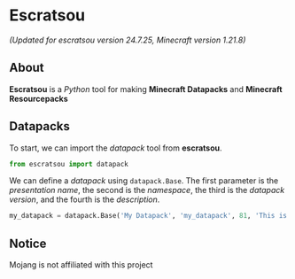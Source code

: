# Escratsou
*(Updated for escratsou version 24.7.25, Minecraft version 1.21.8)*
## About
**Escratsou** is a *Python* tool for making **Minecraft Datapacks** and **Minecraft Resourcepacks**
## Datapacks
To start, we can import the *datapack* tool from **escratsou**.
```python
from escratsou import datapack
```
We can define a *datapack* using `datapack.Base`. The first parameter is the *presentation name*, the second is the *namespace*, the third is the *datapack version*, and the fourth is the *description*.
```python
my_datapack = datapack.Base('My Datapack', 'my_datapack', 81, 'This is a example datapack.')
```
## Notice
Mojang is not affiliated with this project

